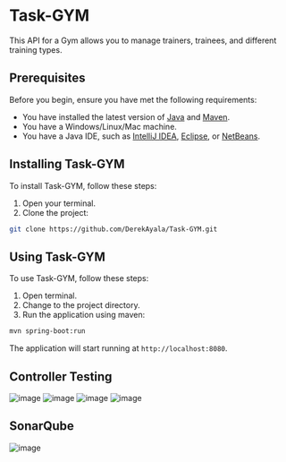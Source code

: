 # Task-GYM

This API for a Gym allows you to manage trainers, trainees, and different training types.

## Prerequisites

Before you begin, ensure you have met the following requirements:

- You have installed the latest version of [Java](https://www.oracle.com/java/technologies/downloads/#jdk21-windows) and [Maven](https://maven.apache.org/download.cgi).
- You have a Windows/Linux/Mac machine.
- You have a Java IDE, such as [IntelliJ IDEA](https://www.jetbrains.com/idea/download/), [Eclipse](https://www.eclipse.org/downloads/), or [NetBeans](https://netbeans.apache.org/download/index.html).

## Installing Task-GYM

To install Task-GYM, follow these steps:

1. Open your terminal.
2. Clone the project: 

```bash
git clone https://github.com/DerekAyala/Task-GYM.git
```

## Using Task-GYM

To use Task-GYM, follow these steps:

1. Open terminal.
2. Change to the project directory.
3. Run the application using maven:

```bash
mvn spring-boot:run
```

The application will start running at `http://localhost:8080`.

## Controller Testing
![image](https://github.com/DerekAyala/Task-GYM/assets/89038565/6687a02c-d445-4948-a48b-02a0a65b5768)
![image](https://github.com/DerekAyala/Task-GYM/assets/89038565/7148aade-8ba0-40eb-b77c-d60db973fcba)
![image](https://github.com/DerekAyala/Task-GYM/assets/89038565/852a627f-fb1a-462c-a237-cff19443544d)
![image](https://github.com/DerekAyala/Task-GYM/assets/89038565/78b8b105-6f12-4f91-96fb-ee0cb4903eb3)

## SonarQube
![image](https://github.com/DerekAyala/Task-GYM/assets/89038565/9e0c291b-e553-448b-8e14-dbac3203da43)


